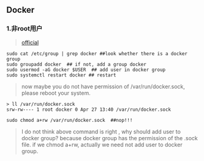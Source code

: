 ## Docker

### 1.非root用户

> [official](https://docs.docker.com/engine/install/linux-postinstall/)

~~~
sudo cat /etc/group | grep docker ##look whether there is a docker group
sudo groupadd docker  ## if not, add a group docker
sudo usermod -aG docker $USER  ## add user in docker group
sudo systemctl restart docker ## restart
~~~

>now maybe you do not have permission of /var/run/docker.sock, please reboot your system. 

~~~
> ll /var/run/docker.sock
srw-rw---- 1 root docker 0 Apr 27 13:40 /var/run/docker.sock

sudo chmod a+rw /var/run/docker.sock  ##nop!!!
~~~

> I do not think above command is right ,  why should add user to docker group? because docker group has the permission of the .sock file. if we chmod a+rw, actually we need not add user to docker group.

